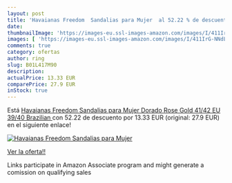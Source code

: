 ```yaml
---
layout: post
title: 'Havaianas Freedom  Sandalias para Mujer  al 52.22 % de descuento'
date: 
thumbnailImage: 'https://images-eu.ssl-images-amazon.com/images/I/411IrG-NNdL._SL200_.jpg'
images: [ 'https://images-eu.ssl-images-amazon.com/images/I/411IrG-NNdL._SL200_.jpg' ]
comments: true
category: ofertas
author: ring
slug: B01L417M90
description:
actualPrice: 13.33 EUR
comparePrice: 27.9 EUR
inStock: true
---
```


Está [Havaianas Freedom  Sandalias para Mujer  Dorado  Rose Gold   41/42 EU  39/40 Brazilian ](https://www.amazon.es/dp/B01L417M90/?tag=tolees-21) con 52.22 de descuento por 13.33 EUR (original: 27.9 EUR) en el siguiente enlace!

[![Havaianas Freedom  Sandalias para Mujer ](https://images-eu.ssl-images-amazon.com/images/I/411IrG-NNdL._SL200_.jpg)](https://www.amazon.es/dp/B01L417M90/?tag=tolees-21)

[Ver la oferta!!](https://www.amazon.es/dp/B01L417M90/?tag=tolees-21)

Links participate in Amazon Associate program and might generate a comission on qualifying sales


